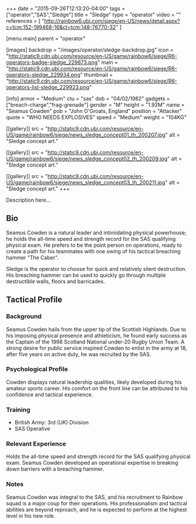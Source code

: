 +++
date = "2015-09-26T12:13:20-04:00"
tags = ["operator","SAS","Sledge"]
title = "Sledge"
type = "operator"
video = ""
references = [
  "http://rainbow6.ubi.com/siege/en-US/news/detail.aspx?c=tcm:152-199468-16&ct=tcm:148-76770-32"
]

[menu.main]
  parent = "operator"

[images]
  backdrop = "/images/operator/sledge-backdrop.jpg"
  icon = "http://static9.cdn.ubi.com/resource/en-US/game/rainbow6/siege/R6-operators-badge-sledge_229873.png"
  main = "http://static9.cdn.ubi.com/resource/en-US/game/rainbow6/siege/R6-operators-sledge_229934.png"
  thumbnail = "http://static9.cdn.ubi.com/resource/en-US/game/rainbow6/siege/R6-operators-list-sledge_229923.png"

[info]
  armor = "Medium"
  ctu = "sas"
  dob = "04/02/1982"
  gadgets = ["breach-charge","frag-grenade"]
  gender = "M"
  height = "1.92M"
  name = "Seamus Cowden"
  pob = "John O'Groats, England"
  position = "Attacker"
  quote = "WHO NEEDS EXPLOSIVES"
  speed = "Medium"
  weight = "104KG"

[[gallery]]
  src = "http://static9.cdn.ubi.com/resource/en-US/game/rainbow6/siege/news_sledge_concept01_th_200207.jpg"
  alt = "Sledge concept art."

[[gallery]]
  src = "http://static9.cdn.ubi.com/resource/en-US/game/rainbow6/siege/news_sledge_concept02_th_200209.jpg"
  alt = "Sledge concept art."

[[gallery]]
  src = "http://static9.cdn.ubi.com/resource/en-US/game/rainbow6/siege/news_sledge_concept03_th_200211.jpg"
  alt = "Sledge concept art."
+++

Description here...<!--more-->

## Bio

Seamus Cowden is a natural leader and intimidating physical powerhouse; he holds the all-time speed and strength record for the SAS qualifying physical exam. He prefers to be the point person on operations, ready to create a path for his teammates with one swing of his tactical breaching hammer “The Caber”.

Sledge is the operator to choose for quick and relatively silent destruction. His breaching hammer can be used to quickly go through multiple destructible walls, floors and barricades.

## Tactical Profile

### Background

Seamus Cowden hails from the upper tip of the Scottish Highlands. Due to his imposing physical presence and athleticism, he found early success as the Captain of the 1998 Scotland National under-20 Rugby Union Team. A strong desire for public service inspired Cowden to enlist in the army at 18, after five years on active duty, he was recruited by the SAS.

### Psychological Profile

Cowden displays natural leadership qualities, likely developed during his amateur sports career. His comfort on the front line can be attributed to his confidence and tactical experience.

### Training

* British Army: 3rd (UK) Division
* SAS Operative

### Relevant Experience

Holds the all-time speed and strength record for the SAS qualifying physical exam. Seamus Cowden developed an operational expertise in breaking down barriers with a breaching hammer.

### Notes

Seamus Cowden was integral to the SAS, and his recruitment to Rainbow squad is a major coup for their operations. His professionalism and tactical abilities are beyond reproach, and he is expected to perform at the highest level in his new role.
